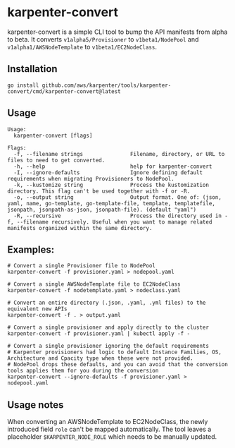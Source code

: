 # karpenter-convert

karpenter-convert is a simple CLI tool to bump the API manifests from alpha to beta.
It converts `v1alpha5/Provisioner` to `v1beta1/NodePool` and `v1alpha1/AWSNodeTemplate` to `v1beta1/EC2NodeClass`.

## Installation 

```
go install github.com/aws/karpenter/tools/karpenter-convert/cmd/karpenter-convert@latest
```

## Usage
```console
Usage:
  karpenter-convert [flags]

Flags:
  -f, --filename strings               Filename, directory, or URL to files to need to get converted.
  -h, --help                           help for karpenter-convert
  -I, --ignore-defaults                Ignore defining default requirements when migrating Provisioners to NodePool.
  -k, --kustomize string               Process the kustomization directory. This flag can't be used together with -f or -R.
  -o, --output string                  Output format. One of: (json, yaml, name, go-template, go-template-file, template, templatefile, jsonpath, jsonpath-as-json, jsonpath-file). (default "yaml")
  -R, --recursive                      Process the directory used in -f, --filename recursively. Useful when you want to manage related manifests organized within the same directory.
```

## Examples:

```console
# Convert a single Provisioner file to NodePool
karpenter-convert -f provisioner.yaml > nodepool.yaml

# Convert a single AWSNodeTemplate file to EC2NodeClass
karpenter-convert -f nodetemplate.yaml > nodeclass.yaml

# Convert an entire directory (.json, .yaml, .yml files) to the equivalent new APIs
karpenter-convert -f . > output.yaml

# Convert a single provisioner and apply directly to the cluster
karpenter-convert -f provisioner.yaml | kubectl apply -f -

# Convert a single provisioner ignoring the default requirements
# Karpenter provisioners had logic to default Instance Families, OS, Architecture and Cpacity type when these were not provided.
# NodePool drops these defaults, and you can avoid that the conversion tools applies them for you during the conversion
karpenter-convert --ignore-defaults -f provisioner.yaml > nodepool.yaml
```

## Usage notes

When converting an AWSNodeTemplate to EC2NodeClass, the newly introduced field `role` can't be mapped automatically.
The tool leaves a placeholder `$KARPENTER_NODE_ROLE` which needs to be manually updated.
